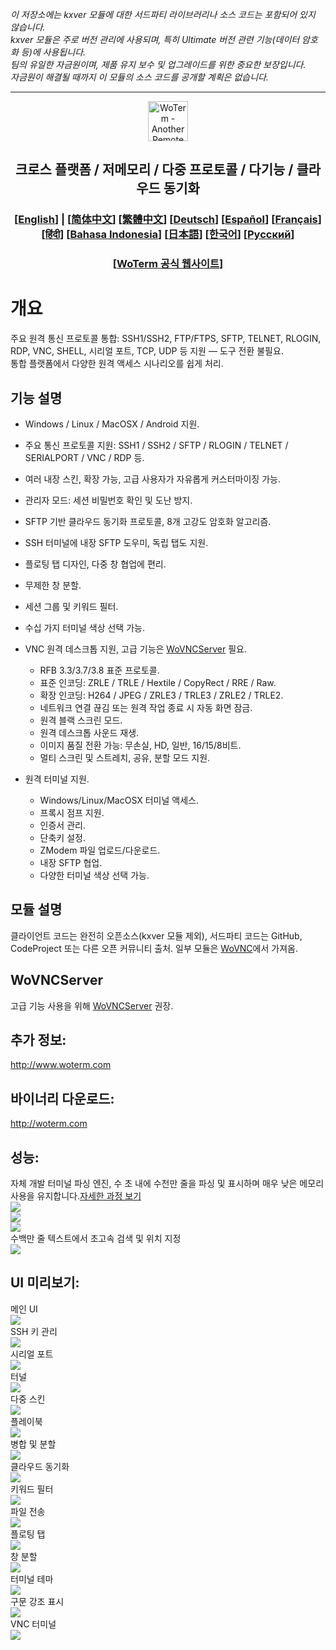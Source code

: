 *이 저장소에는 kxver 모듈에 대한 서드파티 라이브러리나 소스 코드는 포함되어 있지 않습니다.  
kxver 모듈은 주로 버전 관리에 사용되며, 특히 Ultimate 버전 관련 기능(데이터 암호화 등)에 사용됩니다.  
팀의 유일한 자금원이며, 제품 유지 보수 및 업그레이드를 위한 중요한 보장입니다.  
자금원이 해결될 때까지 이 모듈의 소스 코드를 공개할 계획은 없습니다.*  
***
<p align="center">
  <img src="woterm.png" width="64" alt="WoTerm - Another Remote Access Assistant">
  <h2 style="text-align: center;">크로스 플랫폼 / 저메모리 / 다중 프로토콜 / 다기능 / 클라우드 동기화</h2>
  <h3 style="text-align: center;">
  [<a href="../README.md">English</a>] | 
  [<a href="README-zh_CN.md">简体中文</a>]
  [<a href="README-zh_TW.md">繁體中文</a>]
  [<a href="README-de.md">Deutsch</a>]
  [<a href="README-es.md">Español</a>]
  [<a href="README-fr.md">Français</a>]
  [<a href="README-hi.md">हिंदी</a>]
  [<a href="README-id.md">Bahasa Indonesia</a>]
  [<a href="README-ja.md">日本語</a>]
  [<a href="README-ko.md">한국어</a>]
  [<a href="README-ru.md">Русский</a>]
</h3>
  <h3 style="text-align: center;">[<a href="https://woterm.com">WoTerm 공식 웹사이트</a>]</a></h3>
</p>

# 개요
주요 원격 통신 프로토콜 통합: SSH1/SSH2, FTP/FTPS, SFTP, TELNET, RLOGIN, RDP, VNC, SHELL, 시리얼 포트, TCP, UDP 등 지원 — 도구 전환 불필요.  
통합 플랫폼에서 다양한 원격 액세스 시나리오를 쉽게 처리.

## 기능 설명
- Windows / Linux / MacOSX / Android 지원.  
- 주요 통신 프로토콜 지원: SSH1 / SSH2 / SFTP / RLOGIN / TELNET / SERIALPORT / VNC / RDP 등.  
- 여러 내장 스킨, 확장 가능, 고급 사용자가 자유롭게 커스터마이징 가능.  
- 관리자 모드: 세션 비밀번호 확인 및 도난 방지.  
- SFTP 기반 클라우드 동기화 프로토콜, 8개 고강도 암호화 알고리즘.  
- SSH 터미널에 내장 SFTP 도우미, 독립 탭도 지원.  
- 플로팅 탭 디자인, 다중 창 협업에 편리.  
- 무제한 창 분할.  
- 세션 그룹 및 키워드 필터.  
- 수십 가지 터미널 색상 선택 가능.

- VNC 원격 데스크톱 지원, 고급 기능은 [WoVNCServer](http://wovnc.com) 필요.  
  - RFB 3.3/3.7/3.8 표준 프로토콜.  
  - 표준 인코딩: ZRLE / TRLE / Hextile / CopyRect / RRE / Raw.  
  - 확장 인코딩: H264 / JPEG / ZRLE3 / TRLE3 / ZRLE2 / TRLE2.  
  - 네트워크 연결 끊김 또는 원격 작업 종료 시 자동 화면 잠금.  
  - 원격 블랙 스크린 모드.  
  - 원격 데스크톱 사운드 재생.  
  - 이미지 품질 전환 가능: 무손실, HD, 일반, 16/15/8비트.  
  - 멀티 스크린 및 스트레치, 공유, 분할 모드 지원.

- 원격 터미널 지원.  
  - Windows/Linux/MacOSX 터미널 액세스.  
  - 프록시 점프 지원.  
  - 인증서 관리.  
  - 단축키 설정.  
  - ZModem 파일 업로드/다운로드.  
  - 내장 SFTP 협업.  
  - 다양한 터미널 색상 선택 가능.

## 모듈 설명
클라이언트 코드는 완전히 오픈소스(kxver 모듈 제외), 서드파티 코드는 GitHub, CodeProject 또는 다른 오픈 커뮤니티 출처. 일부 모듈은 [WoVNC](http://wovnc.com)에서 가져옴.

## WoVNCServer
고급 기능 사용을 위해 [WoVNCServer](http://wovnc.com) 권장.

## 추가 정보:
<a href="http://www.woterm.com">http://www.woterm.com</a>

## 바이너리 다운로드:
<a href="http://woterm.com">http://woterm.com</a>

## 성능:
<div>자체 개발 터미널 파싱 엔진, 수 초 내에 수천만 줄을 파싱 및 표시하며 매우 낮은 메모리 사용을 유지합니다.<a href="Performance-ko.md">자세한 과정 보기<a>
<br><img src="timeseq1.png"/>
<br><img src="urandom_test_speed.png"/>
<br><img src="urandom_test_memory.png"/>
</div>
<div>수백만 줄 텍스트에서 초고속 검색 및 위치 지정<br><img src="search.gif"/></div>


## UI 미리보기:
<div>메인 UI<br><img src="main.gif"/></div>
<div>SSH 키 관리<br><img src="keymgr2.gif"></div>
<div>시리얼 포트<br><img src="serialport.gif"></div>
<div>터널<br><img src="tunnel.png"></div>
<div>다중 스킨<br><img src="skins.png"></div>
<div>플레이북<br><img src="playbook.gif"></div>
<div>병합 및 분할<br><img src="merge.gif"></div>
<div>클라우드 동기화<br><img src="sync.gif"></div>
<div>키워드 필터<br><img src="filter.gif"></div>
<div>파일 전송<br><img src="sftp.gif"></div>
<div>플로팅 탭<br><img src="float.gif"></div>
<div>창 분할<br><img src="split.gif"></div>
<div>터미널 테마<br><img src="patten.gif"></div>
<div>구문 강조 표시<br><img src="highlight.gif"/></div>
<div>VNC 터미널<br><img src="vnc.gif"/></div>
